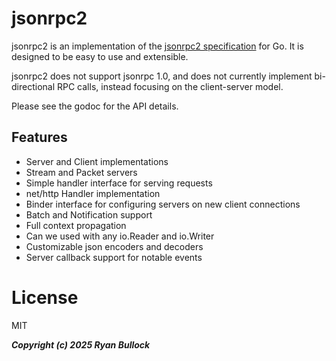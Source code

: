 # jsonrpc2 #
jsonrpc2 is an implementation of the [jsonrpc2 specification](https://www.jsonrpc.org/specification) for Go. It is designed to be easy to use and extensible.

jsonrpc2 does not support jsonrpc 1.0, and does not currently implement bi-directional RPC calls, instead focusing on the client-server model.

Please see the godoc for the API details.

## Features ##
* Server and Client implementations
* Stream and Packet servers
* Simple handler interface for serving requests
* net/http Handler implementation
* Binder interface for configuring servers on new client connections
* Batch and Notification support
* Full context propagation
* Can we used with any io.Reader and io.Writer
* Customizable json encoders and decoders
* Server callback support for notable events

# License #
MIT

***Copyright (c) 2025 Ryan Bullock***
